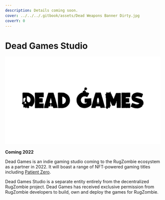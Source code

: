 ```yaml
---
description: Details coming soon.
cover: ../../../.gitbook/assets/Dead Weapons Banner Dirty.jpg
coverY: 0
---
```


# Dead Games Studio

![](<../../../.gitbook/assets/Dead Games Title Alpha.png>)

**Coming 2022**&#x20;

Dead Games is an indie gaming studio coming to the RugZombie ecosystem as a partner in 2022. It will boast a range of NFT-powered gaming titles including [Patient Zero](patient-o-zero.md).

Dead Games Studio is a separate entity entirely from the decentralized RugZombie project. Dead Games has received exclusive permission from RugZombie developers to build, own and deploy the games for RugZombie.
